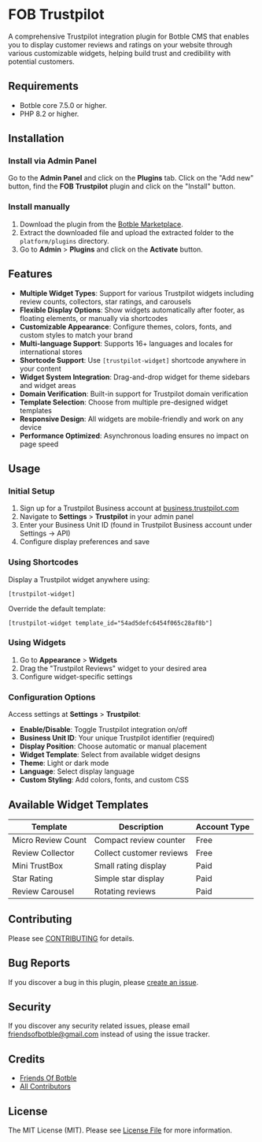# FOB Trustpilot

A comprehensive Trustpilot integration plugin for Botble CMS that enables you to display customer reviews and ratings on your website through various customizable widgets, helping build trust and credibility with potential customers.

## Requirements

- Botble core 7.5.0 or higher.
- PHP 8.2 or higher.

## Installation

### Install via Admin Panel

Go to the **Admin Panel** and click on the **Plugins** tab. Click on the "Add new" button, find the **FOB Trustpilot** plugin and click on the "Install" button.

### Install manually

1. Download the plugin from the [Botble Marketplace](https://marketplace.botble.com/products/friendsofbotble/fob-trustpilot).
2. Extract the downloaded file and upload the extracted folder to the `platform/plugins` directory.
3. Go to **Admin** > **Plugins** and click on the **Activate** button.

## Features

- **Multiple Widget Types**: Support for various Trustpilot widgets including review counts, collectors, star ratings, and carousels
- **Flexible Display Options**: Show widgets automatically after footer, as floating elements, or manually via shortcodes
- **Customizable Appearance**: Configure themes, colors, fonts, and custom styles to match your brand
- **Multi-language Support**: Supports 16+ languages and locales for international stores
- **Shortcode Support**: Use `[trustpilot-widget]` shortcode anywhere in your content
- **Widget System Integration**: Drag-and-drop widget for theme sidebars and widget areas
- **Domain Verification**: Built-in support for Trustpilot domain verification
- **Template Selection**: Choose from multiple pre-designed widget templates
- **Responsive Design**: All widgets are mobile-friendly and work on any device
- **Performance Optimized**: Asynchronous loading ensures no impact on page speed

## Usage

### Initial Setup

1. Sign up for a Trustpilot Business account at [business.trustpilot.com](https://business.trustpilot.com)
2. Navigate to **Settings** > **Trustpilot** in your admin panel
3. Enter your Business Unit ID (found in Trustpilot Business account under Settings → API)
4. Configure display preferences and save

### Using Shortcodes

Display a Trustpilot widget anywhere using:

```
[trustpilot-widget]
```

Override the default template:

```
[trustpilot-widget template_id="54ad5defc6454f065c28af8b"]
```

### Using Widgets

1. Go to **Appearance** > **Widgets**
2. Drag the "Trustpilot Reviews" widget to your desired area
3. Configure widget-specific settings

### Configuration Options

Access settings at **Settings** > **Trustpilot**:

- **Enable/Disable**: Toggle Trustpilot integration on/off
- **Business Unit ID**: Your unique Trustpilot identifier (required)
- **Display Position**: Choose automatic or manual placement
- **Widget Template**: Select from available widget designs
- **Theme**: Light or dark mode
- **Language**: Select display language
- **Custom Styling**: Add colors, fonts, and custom CSS

## Available Widget Templates

| Template           | Description              | Account Type |
|--------------------|--------------------------|--------------|
| Micro Review Count | Compact review counter   | Free         |
| Review Collector   | Collect customer reviews | Free         |
| Mini TrustBox      | Small rating display     | Paid         |
| Star Rating        | Simple star display      | Paid         |
| Review Carousel    | Rotating reviews         | Paid         |

## Contributing

Please see [CONTRIBUTING](CONTRIBUTING.md) for details.

## Bug Reports

If you discover a bug in this plugin, please [create an issue](https://github.com/FriendsOfBotble/fob-trustpilot/issues).

## Security

If you discover any security related issues, please email friendsofbotble@gmail.com instead of using the issue tracker.

## Credits

- [Friends Of Botble](https://github.com/FriendsOfBotble)
- [All Contributors](../../contributors)

## License

The MIT License (MIT). Please see [License File](LICENSE) for more information.
